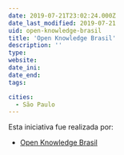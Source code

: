 ```yaml
---
date: 2019-07-21T23:02:24.000Z
date_last_modified: 2019-07-21
uid: open-knowledge-brasil
title: 'Open Knowledge Brasil'
description: ''
type: 
website: 
date_ini: 
date_end: 
tags:

cities: 
  - São Paulo
---
```


Esta iniciativa fue realizada por:

- [Open Knowledge Brasil](/organizaciones/open-knowledge-brasil)
